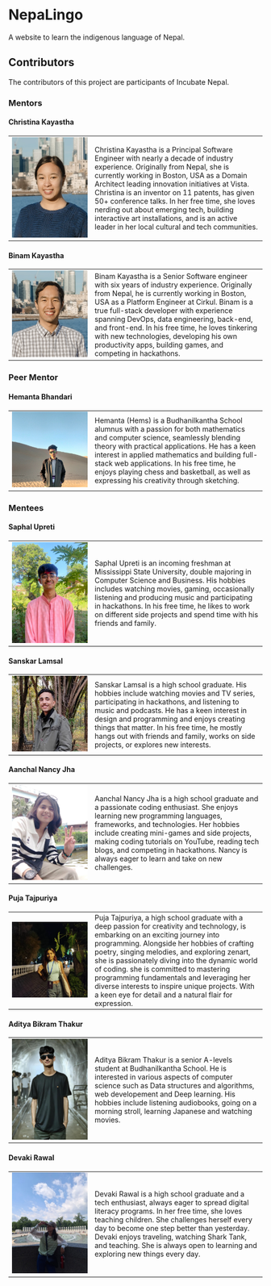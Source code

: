 # NepaLingo

A website to learn the indigenous language of Nepal.

## Contributors

The contributors of this project are participants of Incubate Nepal.

### Mentors

#### Christina Kayastha

<table>
    <tr>
        <td width=150>
            <img src="README-photos/christinakayastha.png" alt="Image of Christina Kayastha"/>
        </td>
        <td>
            Christina Kayastha is a Principal Software Engineer with nearly a decade of industry experience. Originally from Nepal, she is currently working in Boston, USA as a Domain Architect leading innovation initiatives at Vista. Christina is an inventor on 11 patents, has given 50+ conference talks. In her free time, she loves nerding out about emerging tech, building interactive art installations, and is an active leader in her local cultural and tech communities.
        </td>
    </tr>
</table>

#### Binam Kayastha

<table>
    <tr>
        <td width=150>
            <img src="README-photos/binamkayastha.png" alt="Image of Binam Kayastha"/>
        </td>
        <td>
            Binam Kayastha is a Senior Software engineer with six years of industry experience. Originally from Nepal, he is currently working in Boston, USA as a Platform Engineer at Cirkul. Binam is a true full-stack developer with experience spanning DevOps, data engineering, back-end, and front-end. In his free time, he loves tinkering with new technologies, developing his own productivity apps, building games, and competing in hackathons.
        </td>
    </tr>
</table>

### Peer Mentor

#### Hemanta Bhandari

<table>
    <tr>
        <td width=150>
            <img src="README-photos/hemsbhandari.jpg" alt="Image of Hemanta Bhandari"/>
        </td>
        <td>
            Hemanta (Hems) is a Budhanilkantha School alumnus with a passion for both mathematics and computer science, seamlessly blending theory with practical applications. He has a keen interest in applied mathematics and building full-stack web applications. In his free time, he enjoys playing chess and basketball, as well as expressing his creativity through sketching.
        </td>
    </tr>
</table>

### Mentees

#### Saphal Upreti

<table>
    <tr>
        <td width=150>
            <img src="README-photos/saphalupreti.jpg" alt="Image of Saphal Upreti"/>
        </td>
        <td>
            Saphal Upreti is an incoming freshman at Mississippi State University, double majoring in Computer Science and Business. His hobbies includes watching movies, gaming, occasionally listening and producing music and participating in hackathons. In his free time, he likes to work on different side projects and spend time with his friends and family. 
        </td>
    </tr>
</table>

#### Sanskar Lamsal

<table>
    <tr>
        <td width=150>
            <img src="README-photos/sanskar.jpg" alt="Image of Sanskar Lamsal"/>
        </td>
        <td>
            Sanskar Lamsal is a high school graduate. His hobbies include watching movies and TV series, participating in hackathons, and listening to music and podcasts. He has a keen interest in design and programming and enjoys creating things that matter. In his free time, he mostly hangs out with friends and family, works on side projects, or explores new interests.
        </td>
    </tr>
</table>

#### Aanchal Nancy Jha

<table>
    <tr>
        <td width=150>
            <img src="README-photos/Nancy.png" alt="Image of Aanchal Nancy Jha"/>
        </td>
        <td>
            Aanchal Nancy Jha is a high school graduate and a passionate coding enthusiast. She enjoys learning new programming languages, frameworks, and technologies. Her hobbies include creating mini-games and side projects, making coding tutorials on YouTube, reading tech blogs, and competing in hackathons. Nancy is always eager to learn and take on new challenges.
        </td>
    </tr>
</table>

#### Puja Tajpuriya

<table>
    <tr>
        <td width=150>
            <img src="README-photos/puja.png" alt="Image of Puja Tajpuriya"/>
        </td>
        <td>
            Puja Tajpuriya, a high school graduate with a deep passion for creativity and technology, is embarking on an exciting journey into programming. Alongside her hobbies of crafting poetry, singing melodies, and exploring zenart, she is passionately diving into the dynamic world of coding. she is committed to mastering programming fundamentals and leveraging her diverse interests to inspire unique projects. With a keen eye for detail and a natural flair for expression.
        </td>
    </tr>
</table>

#### Aditya Bikram Thakur

<table>
    <tr>
        <td width=150>
            <img src="README-photos/aditya.jpeg" alt="Image of Aditya Bikram Thakur"/>
        </td>
        <td>
            Aditya Bikram Thakur is a senior A-levels student at Budhanilkantha School. He is interested in various aspects of computer science such as Data structures and algorithms, web developement and Deep learning. His hobbies include listening audiobooks, going on a morning stroll, learning Japanese and watching movies. 
        </td>
    </tr>
</table>

#### Devaki Rawal

<table>
    <tr>
        <td width=150>
            <img src="README-photos/devakirawal.jpeg" alt="Image of Devaki Rawal"/>
        </td>
        <td>
           Devaki Rawal is a high school graduate and a tech enthusiast, always eager to spread digital literacy programs. In her free time, she loves teaching children. She challenges herself every day to become one step better than yesterday. Devaki enjoys traveling, watching Shark Tank, and teaching. She is always open to learning and exploring new things every day.
        </td>
    </tr>
</table>
